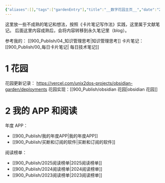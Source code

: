 ```yaml
---
{"aliases":[],"tags":["gardenEntry"],"title":"__数字花园主页__","date":"2025-06-06T01:40:33+08:00","date_modify":"2025-06-07T23:06:59+08:00","dg-publish":true,"dg-home":true,"permalink":"/900_Publish/__数字花园主页__/","dgPassFrontmatter":true,"created":"2025-06-06T01:40:33+08:00","updated":"2025-06-07T23:06:59+08:00"}
---
```


这里放一些不成熟的笔记和想法，按照《卡片笔记写作法》实践，这里属于文献笔记。
后面这里内容成熟后，会将内容转移到永久笔记里（blog）。

参考我的： [[900_Publish/04_知识管理思考\|知识管理思考]]
卡片笔记：[[900_Publish/00_每日卡片笔记\| 每日技术笔记]]

# 1 花园

花园更新记录： <https://vercel.com/unix2dos-projects/obsidian-garden/deployments>
花园实现：[[900_Publish/obsidian 花园\|obsidian 花园]]

# 2 我的 APP 和阅读

年度 APP：
-  [[900_Publish/我的年度APP\|我的年度APP]]
-  [[900_Publish/买断和订阅的软件\|买断和订阅的软件]]

阅读榜单：
-  [[900_Publish/2025阅读榜单\|2025阅读榜单]]
-  [[900_Publish/2024阅读榜单\|2024阅读榜单]]
-  [[900_Publish/2023阅读榜单\|2023阅读榜单]]
